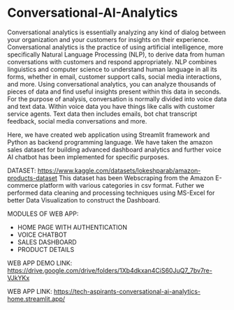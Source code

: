 # Conversational-AI-Analytics

Conversational analytics is essentially analyzing any kind of dialog between your organization and your customers for insights on their experience.
Conversational analytics is the practice of using artificial intelligence, more specifically Natural Language Processing (NLP), to derive data from human conversations with customers and respond appropriately. NLP combines linguistics and computer science to understand human language in all its forms, whether in email, customer support calls, social media interactions, and more. Using conversational analytics, you can analyze thousands of pieces of data and find useful insights present within this data in seconds. For the purpose of analysis, conversation is normally divided into voice data and text data. Within voice data you have things like calls with customer service agents. Text data then includes emails, bot chat transcript feedback, social media conversations and more.

Here, we have created web application using Streamlit framework and Python as backend programming language. We have taken the amazon sales dataset for building advanced dashboard analytics and further voice AI chatbot has been implemented for specific purposes. 

DATASET: https://www.kaggle.com/datasets/lokeshparab/amazon-products-dataset
This dataset has been Webscraping from the Amazon E-commerce platform with various categories in csv format. Futher we performed data cleaning and processing techniques using MS-Excel for better Data Visualization to construct the Dashboard.

MODULES OF WEB APP: 
  * HOME PAGE WITH AUTHENTICATION
  * VOICE CHATBOT
  * SALES DASHBOARD
  * PRODUCT DETAILS

WEB APP DEMO LINK: https://drive.google.com/drive/folders/1Xb4dkxan4CiS60JuQ7_7bv7re-VJkYKx

WEB APP LINK: https://tech-aspirants-conversational-ai-analytics-home.streamlit.app/
